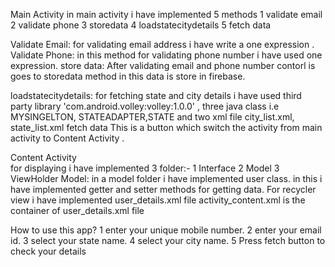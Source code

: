 Main Activity
in main activity i have implemented 5 methods
    1 validate email
    2 validate phone 
    3 storedata
    4 loadstatecitydetails
    5 fetch data

  Validate Email:
           for validating email address i have write a one expression . 
  Validate Phone:
            in this method for validating phone number i have used one expression.
  store data:
            After validating email and phone number contorl is goes to storedata method in this data is store in firebase.
            
  loadstatecitydetails:
             for fetching state and city details i have used third party library 'com.android.volley:volley:1.0.0' , three java class
             i.e MYSINGELTON, STATEADAPTER,STATE and two xml file city_list.xml, state_list.xml
   fetch data 
            This is a button which switch the activity from main activity to Content Activity .

   Content Activity     
        for displaying i have implemented 3 folder:- 
            1 Interface 
            2 Model 
            3 ViewHolder
            Model:
                in a model folder i have implemented user class. in this i have implemented getter and setter methods for getting data.
             For recycler view i have implemented user_details.xml file activity_content.xml is the container of user_details.xml file
             
 How to use this app?
    1 enter your unique mobile number.
    2 enter your email id.
    3 select your state name.
    4 select your city name.
    5 Press fetch button  to check your details  
                
                                                      

